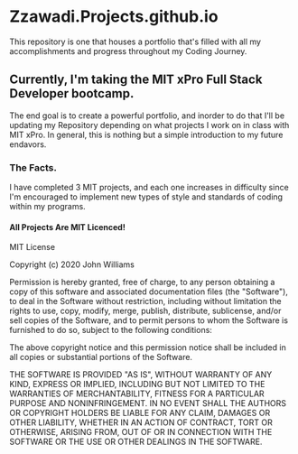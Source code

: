 # Zzawadi.Projects.github.io
This repository is one that houses a portfolio that's filled with all my accomplishments and progress throughout my Coding Journey. 

## Currently, I'm taking the MIT xPro Full Stack Developer bootcamp. 
  The end goal is to create a powerful portfolio, and inorder to do that 
  I'll be updating my Repository depending on what projects I work on in class 
  with MIT xPro. In general, this is nothing but a simple introduction to my future
  endavors. 
 
 ### The Facts.
   I have completed 3 MIT projects, and each one increases in difficulty 
   since I'm encouraged to implement new types of style and standards of 
   coding within my programs.
   
   
 #### All Projects Are MIT Licenced!
   
MIT License

Copyright (c) 2020 John Williams

Permission is hereby granted, free of charge, to any person obtaining a copy
of this software and associated documentation files (the "Software"), to deal
in the Software without restriction, including without limitation the rights
to use, copy, modify, merge, publish, distribute, sublicense, and/or sell
copies of the Software, and to permit persons to whom the Software is
furnished to do so, subject to the following conditions:

The above copyright notice and this permission notice shall be included in all
copies or substantial portions of the Software.

THE SOFTWARE IS PROVIDED "AS IS", WITHOUT WARRANTY OF ANY KIND, EXPRESS OR
IMPLIED, INCLUDING BUT NOT LIMITED TO THE WARRANTIES OF MERCHANTABILITY,
FITNESS FOR A PARTICULAR PURPOSE AND NONINFRINGEMENT. IN NO EVENT SHALL THE
AUTHORS OR COPYRIGHT HOLDERS BE LIABLE FOR ANY CLAIM, DAMAGES OR OTHER
LIABILITY, WHETHER IN AN ACTION OF CONTRACT, TORT OR OTHERWISE, ARISING FROM,
OUT OF OR IN CONNECTION WITH THE SOFTWARE OR THE USE OR OTHER DEALINGS IN THE
SOFTWARE.
